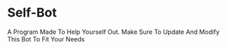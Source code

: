 # Self-Bot
A Program Made To Help Yourself Out. Make Sure To Update And Modify This Bot To Fit Your Needs

